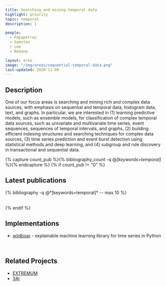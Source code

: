 ```yaml
---
title: Searching and mining temporal data
highlight: priority
topic: temporal
description: |

people:
  - Papapetrou
  - Samsten
  - Lee
  - Rebane

layout: area
image: "/img/areas/sequential-temporal-data.png"
last-updated: 2020-11-09
---
```



## Description

One of our focus areas is searching and mining rich and complex data sources, with emphasis on sequential and temporal data, histogram data, text, and graphs.  In particular, we are interested in (1) learning predictive models, such as ensemble models, for classification of complex temporal data sources, such as univariate and multivariate time series, event sequences, sequences of temporal intervals, and graphs, (2) building efficient indexing structures and searching techniques for complex data sources, (3) time series prediction and event burst detection using statistical methods and deep learning, and (4) subgroup and rule discovery in transactional and sequential data.

{% capture count_pub %}{% bibliography_count -q @*[keywords=temporal]* %}{% endcapture %}
{% if count_pub != "0" %}
<br>

## Latest publications

<div class="publications">
    <table class="table">
        <tbody>
        <tr>
          {% bibliography -q @*[keywords=temporal]*  -- max 10 %}
        </tr>
        </tbody>
    </table>
</div>
{% endif %}
 
 <br>
 
## Implementations

- [wildboar](https://github.com/isaksamsten/wildboar) - explainable machine learning library for time series in Python

<br>

## Related Projects

- [EXTREMUM](../projects/extremum.html)
- [3AI](../projects/3ai.html)
